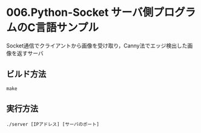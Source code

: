 # 006.Python-Socket サーバ側プログラムのC言語サンプル

Socket通信でクライアントから画像を受け取り，Canny法でエッジ検出した画像を返すサーバ

## ビルド方法

	make

## 実行方法

	./server [IPアドレス] [サーバのポート]



